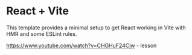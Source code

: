 # React + Vite

This template provides a minimal setup to get React working in Vite with HMR and some ESLint rules.

https://www.youtube.com/watch?v=CHGHuF24Cjw - lesson
